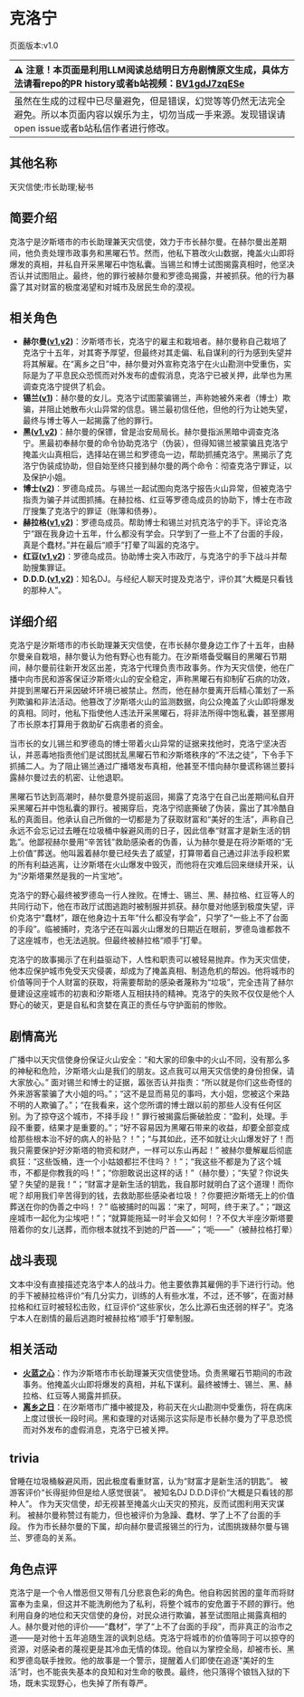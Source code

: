 # 克洛宁
页面版本:v1.0
 

| :warning: 注意！本页面是利用LLM阅读总结明日方舟剧情原文生成，具体方法请看repo的PR history或者b站视频：[BV1gdJ7zqESe](https://www.bilibili.com/video/BV1gdJ7zqESe/)         |
|:----------------------------|
| 虽然在生成的过程中已尽量避免，但是错误，幻觉等等仍然无法完全避免。所以本页面内容以娱乐为主，切勿当成一手来源。发现错误请open issue或者b站私信作者进行修改。|



## 其他名称
天灾信使;市长助理;秘书
## 简要介绍
克洛宁是汐斯塔市的市长助理兼天灾信使，效力于市长赫尔曼。在赫尔曼出差期间，他负责处理市政事务和黑曜石节。然而，他私下篡改火山数据，掩盖火山即将爆发的真相，并私自开采黑曜石中饱私囊。当锡兰和博士试图揭露真相时，他坚决否认并试图阻止。最终，他的罪行被赫尔曼和罗德岛揭露，并被抓获。他的行为暴露了其对财富的极度渴望和对城市及居民生命的漠视。
## 相关角色
-   **赫尔曼([v1](extended_char_he_er_man.md),[v2](../char_v3/extended_char_he_er_man.md))**：汐斯塔市长，克洛宁的雇主和栽培者。赫尔曼称自己栽培了克洛宁十五年，对其寄予厚望，但最终对其走偏、私自谋利的行为感到失望并将其解雇。在“离乡之日”中，赫尔曼对外宣称克洛宁在火山勘测中受重伤，实际是为了平息民众恐慌而对外发布的虚假消息，克洛宁已被关押，此举也为黑调查克洛宁提供了机会。
-   **锡兰([v1](char_348_ceylon.md))**：赫尔曼的女儿。克洛宁试图蒙骗锡兰，声称她被外来者（博士）欺骗，并阻止她散布火山异常的信息。锡兰最初信任他，但他的行为让她失望，最终与博士等人一起揭露了他的罪行。
-   **黑([v1](char_340_shwaz.md),[v2](../char_v3/char_340_shwaz.md))**：赫尔曼的保镖，曾是治安局局长。赫尔曼指派黑暗中调查克洛宁。黑最初奉赫尔曼的命令协助克洛宁（伪装），但得知锡兰被蒙骗且克洛宁掩盖火山真相后，选择站在锡兰和罗德岛一边，帮助抓捕克洛宁。黑揭示了克洛宁伪装成协助，但自始至终只接到赫尔曼的两个命令：彻查克洛宁罪证，以及保护小姐。
-   **博士([v2](../char_v3/extended_char_bo_shi.md))**：罗德岛成员。与锡兰一起试图向克洛宁报告火山异常，但被克洛宁指责为骗子并试图抓捕。在赫拉格、红豆等罗德岛成员的协助下，博士在市政厅搜集了克洛宁的罪证（账簿和债券）。
-   **赫拉格([v1](char_188_helage.md),[v2](../char_v3/char_188_helage.md))**：罗德岛成员。帮助博士和锡兰对抗克洛宁的手下。评论克洛宁“跟在我身边十五年，什么都没有学会。只学到了一些上不了台面的手段，真是个蠢材。”并在最后“顺手”打晕了叫嚣的克洛宁。
-   **红豆([v1](char_290_vigna.md),[v2](../char_v3/char_290_vigna.md))**：罗德岛成员。协助博士突入市政厅，与克洛宁的手下战斗并帮助搜集罪证。
-   **D.D.D.([v1](extended_char_D.D.D..md),[v2](../char_v3/extended_char_D.D.D..md))**：知名DJ。与经纪人聊天时提及克洛宁，评价其“大概是只看钱的那种人”。
## 详细介绍
克洛宁是汐斯塔市的市长助理兼天灾信使，在市长赫尔曼身边工作了十五年，由赫尔曼亲自栽培，赫尔曼认为他有野心也有能力。在汐斯塔备受瞩目的黑曜石节期间，赫尔曼前往新开发区出差，克洛宁代理负责市政事务。作为天灾信使，他在广播中向市民和游客保证汐斯塔火山的安全稳定，声称黑曜石有抑制矿石病的功效，并提到黑曜石开采因破坏环境已被禁止。然而，他在赫尔曼离开后精心策划了一系列欺骗和非法活动。他篡改了汐斯塔火山的监测数据，向公众掩盖了火山即将爆发的真相。同时，他私下指使他人违法开采黑曜石，将非法所得中饱私囊，甚至挪用了市长原本打算用于救助矿石病患者的资金。

当市长的女儿锡兰和罗德岛的博士带着火山异常的证据来找他时，克洛宁坚决否认，并恶毒地指责他们是试图扰乱黑曜石节和汐斯塔秩序的“不法之徒”，下令手下抓捕二人。为了阻止锡兰通过广播塔发布真相，他甚至不惜向赫尔曼谎称锡兰要抖露赫尔曼过去的机密、让他退职。

黑曜石节达到高潮时，赫尔曼意外提前返回，揭露了克洛宁在自己出差期间私自开采黑曜石并中饱私囊的罪行。被揭穿后，克洛宁彻底撕破了伪装，露出了其冷酷自私的真面目。他承认自己所做的一切都是为了获取财富和“美好的生活”，声称自己永远不会忘记过去睡在垃圾桶中躲避风雨的日子，因此信奉“财富才是新生活的钥匙”。他鄙视赫尔曼用“辛苦钱”救助感染者的伪善，认为赫尔曼是在将汐斯塔的“无上价值”葬送。他叫嚣着赫尔曼已经失去了威望，打算带着自己通过非法手段积累的所有利益逃离，让汐斯塔在火山爆发中毁灭，而他将在灾难后回来继续开采，认为“汐斯塔果然是我的一片宝地”。

克洛宁的野心最终被罗德岛一行人挫败。在博士、锡兰、黑、赫拉格、红豆等人的共同行动下，他在市政厅试图逃跑时被制服并抓获。赫尔曼对他感到极度失望，评价克洛宁“蠢材”，跟在他身边十五年“什么都没有学会”，只学了“一些上不了台面的手段”。临被捕时，克洛宁还在叫嚣火山爆发的日期近在眼前，罗德岛谁都救不了这座城市，也无法逃脱。但最终被赫拉格“顺手”打晕。

克洛宁的故事揭示了在利益驱动下，人性和职责可以被轻易抛弃。作为天灾信使，他本应保护城市免受天灾侵袭，却成为了掩盖真相、制造危机的帮凶。他将城市的价值等同于个人财富的获取，将需要帮助的感染者蔑称为“垃圾”，完全违背了赫尔曼建设这座城市的初衷和汐斯塔人互相扶持的精神。克洛宁的失败不仅仅是他个人野心的破灭，更是自私和贪婪在真正的责任与守护面前的惨败。
## 剧情高光
广播中以天灾信使身份保证火山安全：“和大家的印象中的火山不同，没有那么多的神秘和危险，汐斯塔火山是我们的朋友。这点我可以用天灾信使的身份担保，请大家放心。”
面对锡兰和博士的证据，嚣张否认并指责：“所以就是你们这些奇怪的外来游客蒙骗了大小姐的吗。”；“这不是显而易见的事吗，大小姐，您被这个来路不明的人欺骗了。”；“在我看来，这个您所谓的博士跟以前的那些人没有任何区别。为了掠夺这个城市，不择手段！”
罪行被揭露后撕破脸皮：“盈利，处理。手段不重要，结果才是重要的。”；“好不容易因为黑曜石带来的收益，却要全部变成给那些根本治不好的病人的补贴？！”；“与其如此，还不如就让火山爆发好了！而我只需要保护好汐斯塔的物资和财产，一样可以东山再起！”
被赫尔曼解雇后彻底疯狂：“这些饭桶，连一个小姑娘都拦不住吗？！”；“我这些不都是为了这个城市，不都是你教我的吗！”；“你胆敢说出这样的话！”（赫尔曼）；“失望？你说失望？失望的是我！”；“财富才是新生活的钥匙，我自那时就明白了这个道理！而你呢？却用我们辛苦得到的钱，去救助那些感染者垃圾！？你要把汐斯塔无上的价值葬送在你的伪善之中吗！？”
临被捕时的叫嚣：“来了，呵呵，终于来了。”；“跟这座城市一起化为尘埃吧！”；“就算能拖延一时半会又如何！？不仅大半座汐斯塔要陪着你的女儿送葬，而你根本就找不到她的尸首——”；“呃——”（被赫拉格打晕）
## 战斗表现
文本中没有直接描述克洛宁本人的战斗力。他主要依靠其雇佣的手下进行行动。他的手下被赫拉格评价“有几分实力，训练的人有些水准，不过，还不够”，在面对赫拉格和红豆时被轻松击败，红豆评价“这些家伙，怎么比源石虫还弱的样子”。克洛宁本人在剧情的最后逃跑时被赫拉格“顺手”打晕制服。
## 相关活动
-   **[火蓝之心](../stories/act3d0.md)**：作为汐斯塔市市长助理兼天灾信使登场。负责黑曜石节期间的市政事务。他掩盖火山即将爆发的真相，并私下谋利。最终被博士、锡兰、黑、赫拉格、红豆等人揭露并抓获。
-   **[离乡之日](../stories/story_shwaz_set_1.md)**：在汐斯塔市广播中被提及，称前天在火山勘测中受重伤，将在病床上度过很长一段时间。黑和查理的对话揭示这实际是市长赫尔曼为了平息恐慌而对外发布的虚假消息，克洛宁已被关押。
## trivia
曾睡在垃圾桶躲避风雨，因此极度看重财富，认为“财富才是新生活的钥匙”。
被游客评价“长得挺帅但是给人感觉很装”。
被知名DJ D.D.D评价“大概是只看钱的那种人”。
作为天灾信使，却无视甚至掩盖火山天灾的预兆，反而试图利用天灾谋利。
被赫尔曼称赞过有能力，但也被评价为急躁、蠢材、学了上不了台面的手段。
作为市长赫尔曼的下属，却向赫尔曼谎报锡兰的行为，试图挑拨赫尔曼与锡兰、罗德岛的关系。
## 角色点评
克洛宁是一个令人憎恶但又带有几分悲哀色彩的角色。他自称因贫困的童年而将财富奉为圭臬，但这并不能洗刷他为了私利，将整个城市的安危置于不顾的罪行。他利用自身的地位和天灾信使的身份，对民众进行欺骗，甚至试图阻止揭露真相的人。赫尔曼对他的评价——“蠢材”，学了“上不了台面的手段”，而非真正的治市之道——是对他十五年追随生涯的讽刺总结。克洛宁将城市的价值等同于可以掠夺的资源，对感染者的蔑视更是其冷血无情的体现。他自以为掌控全局，却被市长、黑和罗德岛联手挫败。他的故事是一个警示，提醒着人们即使在追逐“美好的生活”时，也不能丧失基本的良知和对生命的敬畏。最终，他只落得个锒铛入狱的下场，既未实现野心，也失掉了所有尊严。